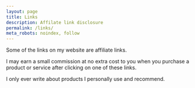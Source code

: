 ```yaml
---
layout: page
title: Links
description: Affilate link disclosure
permalink: /links/
meta_robots: noindex, follow
---
```


Some of the links on my website are affiliate links.

I may earn a small commission at no extra cost to you when you purchase a product or service after clicking on one of these links.

I only ever write about products I personally use and recommend.